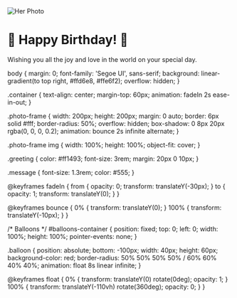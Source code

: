 <!DOCTYPE html>
<html lang="en">
<head>
  <meta charset="UTF-8">
  <title>Happy Birthday!</title>
  <link rel="stylesheet" href="style.css">
</head>
<body>
  <div class="container">
    <div class="photo-frame">
      <img src="images/her-photo.jpg" alt="Her Photo">
    </div>
    <h1 class="greeting">🎉 Happy Birthday! 🎂</h1>
    <p class="message">Wishing you all the joy and love in the world on your special day.</p>
  </div>

  <!-- Balloons Container -->
  <div id="balloons-container"></div>

  <script src="script.js"></script>
</body>
</html>
body {
    margin: 0;
    font-family: 'Segoe UI', sans-serif;
    background: linear-gradient(to top right, #ffd6e8, #ffe6f2);
    overflow: hidden;
  }
  
  .container {
    text-align: center;
    margin-top: 60px;
    animation: fadeIn 2s ease-in-out;
  }
  
  .photo-frame {
    width: 200px;
    height: 200px;
    margin: 0 auto;
    border: 6px solid #fff;
    border-radius: 50%;
    overflow: hidden;
    box-shadow: 0 8px 20px rgba(0, 0, 0, 0.2);
    animation: bounce 2s infinite alternate;
  }
  
  .photo-frame img {
    width: 100%;
    height: 100%;
    object-fit: cover;
  }
  
  .greeting {
    color: #ff1493;
    font-size: 3rem;
    margin: 20px 0 10px;
  }
  
  .message {
    font-size: 1.3rem;
    color: #555;
  }
  
  @keyframes fadeIn {
    from { opacity: 0; transform: translateY(-30px); }
    to { opacity: 1; transform: translateY(0); }
  }
  
  @keyframes bounce {
    0% { transform: translateY(0); }
    100% { transform: translateY(-10px); }
  }
  
  /* Balloons */
  #balloons-container {
    position: fixed;
    top: 0;
    left: 0;
    width: 100%;
    height: 100%;
    pointer-events: none;
  }
  
  .balloon {
    position: absolute;
    bottom: -100px;
    width: 40px;
    height: 60px;
    background-color: red;
    border-radius: 50% 50% 50% 50% / 60% 60% 40% 40%;
    animation: float 8s linear infinite;
  }
  
  @keyframes float {
    0% {
      transform: translateY(0) rotate(0deg);
      opacity: 1;
    }
    100% {
      transform: translateY(-110vh) rotate(360deg);
      opacity: 0;
    }
  }
  
